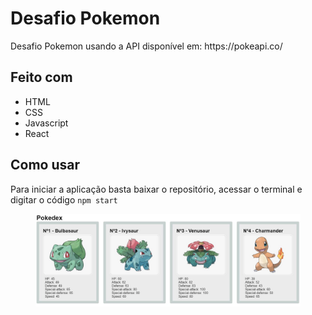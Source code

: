 <h1>Desafio Pokemon</h1>

<p>Desafio Pokemon usando a API disponível em: https://pokeapi.co/</p>

<h2>Feito com</h2>
<ul>
    <li>HTML</li>
    <li>CSS</li>
    <li>Javascript</li>
    <li>React</li>
</ul>

<h2>Como usar</h2>
<p>Para iniciar a aplicação basta baixar o repositório, acessar o terminal e digitar o código
<code>npm start</code>
</p>

<figure>
    <img src="print-versao01.jpg">
</figure>